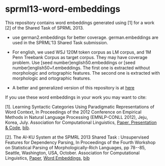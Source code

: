 sprml13-word-embeddings
=======================

This repository contains word embeddings generated using [1] for a work [2] of the Shared Task of SPRML 2013.

- use german2.embeddings for better coverage. german.embeddings are
used in the SPRML'13 Shared Task submission.

- For english, we used WSJ 120M token corpus as LM corpus, and 1M Penn Treebank Corpus as
target corpus. They may have coverage problem. Use  [seed number]english50.embeddings or [seed number]english50+f.embeddings. The first one is extracted without morphologic and ortographic features. The second
one is extracted with morphologic and ortographic features.

- A better and generalized version of this repository is at [here](https://github.com/ai-ku/wvec)

If you use these word embeddings in your work you may want to cite:

[1]. Learning Syntactic Categories Using Paradigmatic Representations of Word Context, In Proceedings of the 2012 Conference on Empirical Methods in Natural Language Processing (EMNLP-CONLL 2012), Jeju, Korea, July. Association for Computational Linguistics, [Paper, Presentation & Code](http://www.denizyuret.com/2012/05/learning-syntactic-categories-using.html), [bib](http://aclweb.org/anthology/D/D12/D12-1086.bib). 

[2]. The AI-KU System at the SPMRL 2013 Shared Task : Unsupervised Features for Dependency Parsing, In Proceedings of the Fourth Workshop on Statistical Parsing of Morphologically-Rich Languages, pp 78--85, Seattle, Washington, USA, October. Association for Computational Linguistics, [Paper](http://aclweb.org/anthology//W/W13/W13-4909.pdf), [Word Embeddings](https://github.com/wolet/sprml13-word-embeddings), [bib](http://aclweb.org/anthology//W/W13/W13-4909.bib)



